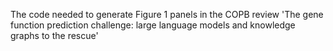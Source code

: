 The code needed to generate Figure 1 panels in the COPB review 'The gene function prediction challenge: large language models and knowledge graphs to the rescue'
